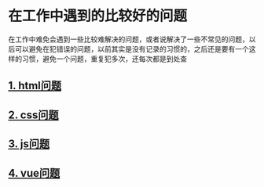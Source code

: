 # 在工作中遇到的比较好的问题

在工作中难免会遇到一些比较难解决的问题，或者说解决了一些不常见的问题，以后可以避免在犯错误的问题，以前其实是没有记录的习惯的，之后还是要有一个这样的习惯，避免一个问题，重复犯多次，还每次都是到处查

## [1. html问题](./html问题.html)

## [2. css问题](./css问题.html)

## [3. js问题](./js问题.html)

## [4. vue问题](./vue问题.html)